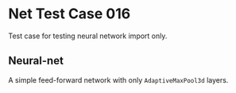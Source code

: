 # Net Test Case 016

Test case for testing neural network import only.

## Neural-net

A simple feed-forward network with only `AdaptiveMaxPool3d` layers.
